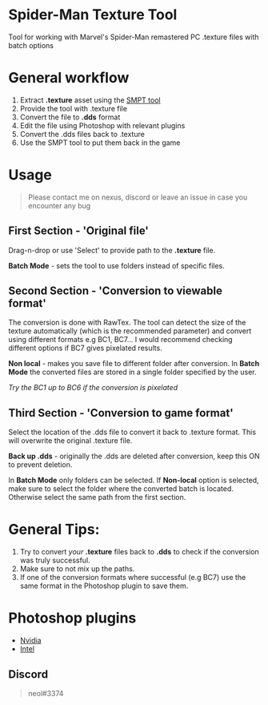 # Spider-Man Texture Tool
Tool for working with Marvel's Spider-Man remastered PC .texture files with batch options

# General workflow

1. Extract **.texture** asset using the [SMPT tool](https://www.nexusmods.com/marvelsspidermanremastered/mods/51)
2. Provide the tool with .texture file
3. Convert the file to **.dds** format
4. Edit the file using Photoshop with relevant plugins
5. Convert the .dds files back to .texture
6. Use the SMPT tool to put them back in the game

# Usage
 > Please contact me on nexus, discord or leave an issue in case you encounter any bug

## First Section - 'Original file'
Drag-n-drop or use 'Select' to provide path to the **.texture** file.

**Batch Mode** - sets the tool to use folders instead of specific files.

## Second Section - 'Conversion to viewable format'
The conversion is done with RawTex. The tool can detect the size of the texture automatically (which is the recommended parameter)
and convert using different formats e.g BC1, BC7... I would recommend checking different options if BC7 gives pixelated results.

**Non local** - makes you save file to different folder after conversion. In **Batch Mode** the converted files are stored in a single folder specified by the user. 

*Try the BC1 up to BC6 if the conversion is pixelated*

## Third Section - 'Conversion to game format'

Select the location of the .dds file to convert it back to .texture format. This will overwrite the original .texture file.

**Back up .dds** - originally the .dds are deleted after conversion, keep this ON to prevent deletion.

In **Batch Mode** only folders can be selected. If **Non-local** option is selected, make sure to select the folder where the converted batch is located. Otherwise select the same path from the first section.

# General Tips:

1. Try to convert _your_ **.texture** files back to **.dds** to check if the conversion was truly successful.
2. Make sure to not mix up the paths.
3. If one of the conversion formats where successful (e.g BC7) use the same format in the Photoshop plugin to save them.

# Photoshop plugins
* [Nvidia](https://developer.nvidia.com/nvidia-texture-tools-exporter)
* [Intel](https://www.intel.com/content/www/us/en/developer/articles/tool/intel-texture-works-plugin.html)

## Discord
> neol#3374
